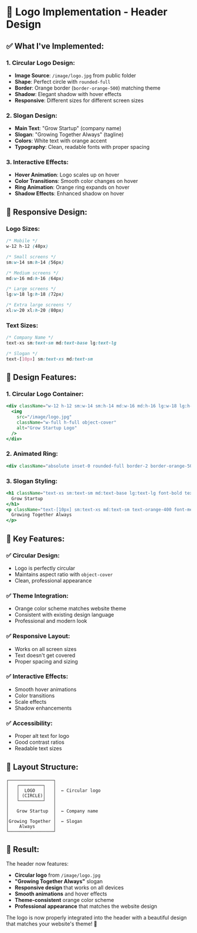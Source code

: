 # 🎨 Logo Implementation - Header Design

## **✅ What I've Implemented:**

### **1. Circular Logo Design:**
- **Image Source**: `/image/logo.jpg` from public folder
- **Shape**: Perfect circle with `rounded-full`
- **Border**: Orange border (`border-orange-500`) matching theme
- **Shadow**: Elegant shadow with hover effects
- **Responsive**: Different sizes for different screen sizes

### **2. Slogan Design:**
- **Main Text**: "Grow Startup" (company name)
- **Slogan**: "Growing Together Always" (tagline)
- **Colors**: White text with orange accent
- **Typography**: Clean, readable fonts with proper spacing

### **3. Interactive Effects:**
- **Hover Animation**: Logo scales up on hover
- **Color Transitions**: Smooth color changes on hover
- **Ring Animation**: Orange ring expands on hover
- **Shadow Effects**: Enhanced shadow on hover

## **📱 Responsive Design:**

### **Logo Sizes:**
```css
/* Mobile */
w-12 h-12 (48px)

/* Small screens */
sm:w-14 sm:h-14 (56px)

/* Medium screens */
md:w-16 md:h-16 (64px)

/* Large screens */
lg:w-18 lg:h-18 (72px)

/* Extra large screens */
xl:w-20 xl:h-20 (80px)
```

### **Text Sizes:**
```css
/* Company Name */
text-xs sm:text-sm md:text-base lg:text-lg

/* Slogan */
text-[10px] sm:text-xs md:text-sm
```

## **🎨 Design Features:**

### **1. Circular Logo Container:**
```jsx
<div className="w-12 h-12 sm:w-14 sm:h-14 md:w-16 md:h-16 lg:w-18 lg:h-18 xl:w-20 xl:h-20 rounded-full overflow-hidden border-2 border-orange-500 shadow-lg group-hover:shadow-xl transition-all duration-300 group-hover:scale-105">
  <img 
    src="/image/logo.jpg" 
    className="w-full h-full object-cover" 
    alt="Grow Startup Logo"
  />
</div>
```

### **2. Animated Ring:**
```jsx
<div className="absolute inset-0 rounded-full border-2 border-orange-500/30 group-hover:border-orange-500/60 transition-all duration-300 group-hover:scale-110"></div>
```

### **3. Slogan Styling:**
```jsx
<h1 className="text-xs sm:text-sm md:text-base lg:text-lg font-bold text-white group-hover:text-orange-300 transition-colors duration-300 leading-tight">
  Grow Startup
</h1>
<p className="text-[10px] sm:text-xs md:text-sm text-orange-400 font-medium tracking-wide group-hover:text-orange-300 transition-colors duration-300 leading-tight">
  Growing Together Always
</p>
```

## **🎯 Key Features:**

### **✅ Circular Design:**
- Logo is perfectly circular
- Maintains aspect ratio with `object-cover`
- Clean, professional appearance

### **✅ Theme Integration:**
- Orange color scheme matches website theme
- Consistent with existing design language
- Professional and modern look

### **✅ Responsive Layout:**
- Works on all screen sizes
- Text doesn't get covered
- Proper spacing and sizing

### **✅ Interactive Effects:**
- Smooth hover animations
- Color transitions
- Scale effects
- Shadow enhancements

### **✅ Accessibility:**
- Proper alt text for logo
- Good contrast ratios
- Readable text sizes

## **📐 Layout Structure:**

```
┌─────────────────┐
│   ┌─────────┐   │
│   │  LOGO   │   │  ← Circular logo
│   │ (CIRCLE)│   │
│   └─────────┘   │
│                 │
│   Grow Startup  │  ← Company name
│                 │
│Growing Together │  ← Slogan
│    Always       │
└─────────────────┘
```

## **🚀 Result:**

The header now features:
- **Circular logo** from `/image/logo.jpg`
- **"Growing Together Always"** slogan
- **Responsive design** that works on all devices
- **Smooth animations** and hover effects
- **Theme-consistent** orange color scheme
- **Professional appearance** that matches the website design

The logo is now properly integrated into the header with a beautiful design that matches your website's theme! 🎉
